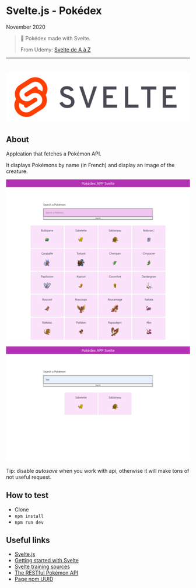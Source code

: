 # Svelte.js - Pokédex

November 2020

> 🔨  Pokédex made with Svelte.
>
> From Udemy: [Svelte de A à Z](https://www.udemy.com/course/svelte-de-a-a-z/)

* * *

<h1 align="center">
    <img src="_readme-img/svelte-logo.png">
</h1>

## About

Applcation that fetches a Pokémon API.

It displays Pokémons by name (in French) and display an image of the creature.

![capture](_readme-img/capture01.png)

![capture](_readme-img/capture02.png)


Tip: disable *autosave* when you work with api, otherwise it will make tons of not useful request.

## How to test

- Clone
- `npm install`
- `npm run dev`

## Useful links

- [Svelte.js](https://svelte.dev/)
- [Getting started with Svelte](https://developer.mozilla.org/en-US/docs/Learn/Tools_and_testing/Client-side_JavaScript_frameworks/Svelte_getting_started)
- [Svelte training sources](https://github.com/Ziratsu/SourceSvelte)
- [The RESTful Pokémon API](https://pokeapi.co/)
- [Page npm UUID](https://www.npmjs.com/package/uuid)
